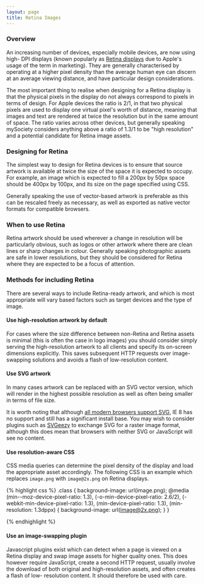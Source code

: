 ```yaml
---
layout: page
title: Retina Images
---
```


### Overview

An increasing number of devices, especially mobile devices, are now using high-
DPI displays (known popularly as [Retina
displays](http://en.wikipedia.org/wiki/Retina_Display) due to Apple's usage of
the term in marketing). They are generally characterised by operating at a
higher pixel density than the average human eye can discern at an average
viewing distance, and have particular design considerations.

The most important thing to realise when designing for a Retina display is that
the physical pixels in the display do not always correspond to pixels in terms
of design. For Apple devices the ratio is 2/1, in that two physical pixels are
used to display one virtual pixel's worth of distance, meaning that images and
text are rendered at twice the resolution but in the same amount of space. The
ratio varies across other devices, but generally speaking mySociety considers
anything above a ratio of 1.3/1 to be "high resolution" and a potential
candidate for Retina image assets.

### Designing for Retina

The simplest way to design for Retina devices is to ensure that source artwork
is available at twice the size of the space it is expected to occupy. For
example, an image which is expected to fill a 200px by 50px space should be
400px by 100px, and its size on the page specified using CSS.

Generally speaking the use of vector-based artwork is preferable as this can be
rescaled freely as necessary, as well as exported as native vector formats for
compatible browsers.

### When to use Retina

Retina artwork should be used wherever a change in resolution will be
particularly obvious, such as logos or other artwork where there are clean lines
or sharp changes in colour. Generally speaking photographic assets are safe in
lower resolutions, but they should be considered for Retina where they are
expected to be a focus of attention.

### Methods for including Retina

There are several ways to include Retina-ready artwork, and which is most
appropriate will vary based factors such as target devices and the type of
image.

#### Use high-resolution artwork by default

For cases where the size difference between non-Retina and Retina assets is
minimal (this is often the case in logo images) you should consider simply
serving the high-resolution artwork to all clients and specify its on-screen
dimensions explicitly. This saves subsequent HTTP requests over image-swapping
solutions and avoids a flash of low-resolution content.

#### Use SVG artwork

In many cases artwork can be replaced with an SVG vector version, which will
render in the highest possible resolution as well as often being smaller in
terms of file size.

It is worth noting that although [all modern browsers support
SVG](http://caniuse.com/#search=svg), IE 8 has no support and still has a
significant install base. You may wish to consider plugins such as
[SVGeezy](http://benhowdle.im/svgeezy/) to exchange SVG for a raster image
format, although this does mean that browsers with neither SVG or JavaScript
will see no content.

#### Use resolution-aware CSS

CSS media queries can determine the pixel density of the display and load the
appropriate asset accordingly. The following CSS is an example which replaces
`image.png` with `image@2x.png` on Retina displays.

{% highlight css %}
.class {
  background-image: url(image.png);
  @media (min--moz-device-pixel-ratio: 1.3),
    (-o-min-device-pixel-ratio: 2.6/2),
    (-webkit-min-device-pixel-ratio: 1.3),
    (min-device-pixel-ratio: 1.3),
    (min-resolution: 1.3dppx) {
    background-image: url(image@2x.png);
  }
}

{% endhighlight %}

#### Use an image-swapping plugin

Javascript plugins exist which can detect when a page is viewed on a Retina
display and swap image assets for higher quality ones. This does however require
JavaScript, create a second HTTP request, usually involve the download of both
original and high-resolution assets, and often creates a flash of low-
resolution content. It should therefore be used with care.
